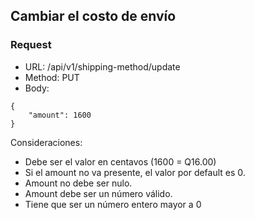## Cambiar el costo de envío

### Request

* URL: /api/v1/shipping-method/update
* Method: PUT
* Body: 

```
{
    "amount": 1600
}
```

Consideraciones:

* Debe ser el valor en centavos (1600 = Q16.00)
* Si el amount no va presente, el valor por default es 0.
* Amount no debe ser nulo.
* Amount debe ser un número válido.
* Tiene que ser un número entero mayor a 0

